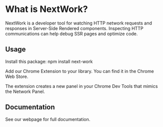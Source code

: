# What is NextWork?
NextWork is a developer tool for watching HTTP network requests and responses in Server-Side Rendered components. Inspecting HTTP communications can help debug SSR pages and optimize code. 

## Usage
Install this package:
npm install next-work

Add our Chrome Extension to your library. You can find it in the Chrome Web Store.

The extension creates a new panel in your Chrome Dev Tools that mimics the Network Panel. 

## Documentation
See our webpage for full documentation.


